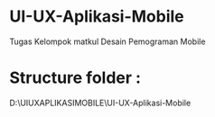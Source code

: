 # UI-UX-Aplikasi-Mobile
Tugas Kelompok matkul Desain Pemograman Mobile

# Structure folder :
D:\UIUXAPLIKASIMOBILE\UI-UX-Aplikasi-Mobile
